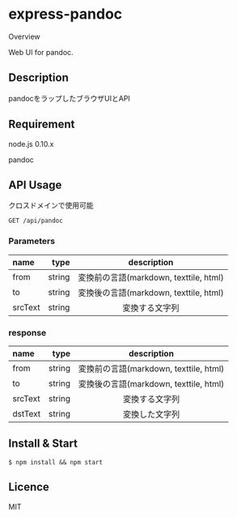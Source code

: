 express-pandoc
====

Overview

Web UI for pandoc.

## Description
pandocをラップしたブラウザUIとAPI

## Requirement

node.js 0.10.x

pandoc

## API Usage

クロスドメインで使用可能

```
GET /api/pandoc
```

### Parameters
| name       | type     | description  |
|:-----------|---------:|:------------:|
| from       | string   | 変換前の言語(markdown, texttile, html)|
| to         | string   | 変換後の言語(markdown, texttile, html)|
| srcText    | string   | 変換する文字列 |

### response
| name       | type     | description  |
|:-----------|---------:|:------------:|
| from       | string   | 変換前の言語(markdown, texttile, html)|
| to         | string   | 変換後の言語(markdown, texttile, html)|
| srcText    | string   | 変換する文字列 |
| dstText    | string   | 変換した文字列 |

## Install & Start

```
$ npm install && npm start
```

## Licence

MIT
